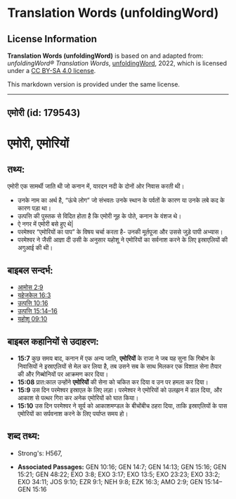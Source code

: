 # Translation Words (unfoldingWord)

## License Information

**Translation Words (unfoldingWord)** is based on and adapted from: _unfoldingWord® Translation Words_, [unfoldingWord](https://unfoldingword.org/utw), 2022, which is licensed under a [CC BY-SA 4.0 license](https://creativecommons.org/licenses/by-sa/4.0/legalcode.en).

This markdown version is provided under the same license.



--------------------------------

## एमोरी (id: 179543)

एमोरी, एमोरियों
===============

तथ्य:
-----

एमोरी एक सामर्थी जाति थी जो कनान में, यारदन नदी के दोनों ओर निवास करती थी।

* उनके नाम का अर्थ है, “ऊंचे लोग” जो संभवतः उनके स्थान के पर्वतों के कारण या उनके लबे कद के कारण पड़ा था।
* उत्पत्ति की पुस्तक से विदित होता है कि एमोरी नूह के पोते, कनान के वंशज थे।
* ऐ नगर में एमोरी बसे हुए थे\|
* परमेश्वर “एमोरियों का पाप” के विषय चर्चा करता है\- उनकी मूर्तपूजा और उससे जुड़े पापी अभ्यास।
* परमेश्वर ने जैसी आज्ञा दी उसी के अनुसार यहोशू ने एमोरियों का सर्वनाश करने के लिए इस्राएलियों की अगुआई की थी।

बाइबल सन्दर्भ:
--------------

* [आमोस 2:9](https://ref.ly/Amos2:9)
* [यहेजकेल 16:3](https://ref.ly/Ezek16:3)
* [उत्पत्ति 10:16](https://ref.ly/Gen10:16)
* [उत्पत्ति 15:14–16](https://ref.ly/Gen15:14-Gen15:16)
* [यहोशू 09:10](https://ref.ly/Josh9:10)

बाइबल कहानियों से उदाहरण:
-------------------------

* **15:7** कुछ समय बाद, कनान में एक अन्य जाति, **एमोरियों** के राजा ने जब यह सुना कि गिबोन के निवासियों ने इस्राएलियों से मेल कर लिया है, तब उसने सब के साथ मिलकर एक विशाल सेना तैयार की और गिब्बोनियों पर आक्रमण कार दिया।
* **15:08** प्रात:काल उन्होंने **एमोरियों** की सेना को चकित कर दिया व उन पर हमला कर दिया।
* **15:9** उस दिन परमेश्वर इस्राएल के लिए लड़ा। परमेश्वर ने एमोरियों को उलझन में डाल दिया, और आकाश से पत्थर गिरा कर अनेक एमोरियों को घात किया।
* **15:10** उस दिन परमेश्वर ने सूर्य को आकाशमण्डल के बीचोंबीच ठहरा दिया, ताकि इस्राएलियों के पास एमोरियों का सर्पवनाश करने के लिए पर्याप्त समय हो।

शब्द तथ्य:
----------

* Strong's: H567,

* **Associated Passages:** GEN 10:16; GEN 14:7; GEN 14:13; GEN 15:16; GEN 15:21; GEN 48:22; EXO 3:8; EXO 3:17; EXO 13:5; EXO 23:23; EXO 33:2; EXO 34:11; JOS 9:10; EZR 9:1; NEH 9:8; EZK 16:3; AMO 2:9; GEN 15:14–GEN 15:16

